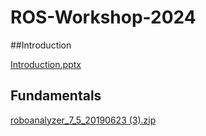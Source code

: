 # ROS-Workshop-2024
##Introduction

[Introduction.pptx](https://github.com/harinnmg/ROS-Workshop-2024/files/13950980/Introduction.pptx)
## Fundamentals
[roboanalyzer_7_5_20190623 (3).zip](https://github.com/harinnmg/ROS-Workshop-2024/files/13954007/roboanalyzer_7_5_20190623.3.zip)
